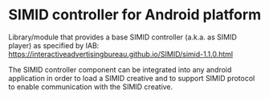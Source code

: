 # SIMID controller for Android platform

Library/module that provides a base SIMID controller (a.k.a. as SIMID player) as specified by IAB: https://interactiveadvertisingbureau.github.io/SIMID/simid-1.1.0.html

The SIMID controller component can be integrated into any android application in order to load a SIMID creative and to support SIMID protocol to enable communication with the SIMID creative.

